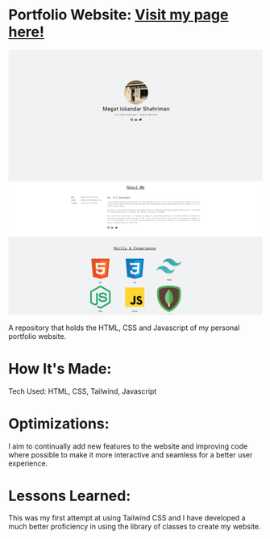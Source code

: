# Portfolio Website: <a href="https://isky-codes.github.io/portfolio-website/">Visit my page here!</a>

![Website screenshot 01](https://github.com/Isky-Codes/portfolio-website/blob/main/screenshots/Capture.PNG)
![Website screenshot 02](https://github.com/Isky-Codes/portfolio-website/blob/main/screenshots/bio.PNG)

A repository that holds the HTML, CSS and Javascript of my personal portfolio website. 

# How It's Made:
Tech Used: HTML, CSS, Tailwind, Javascript

# Optimizations:
I aim to continually add new features to the website and improving code where possible to make it more interactive and seamless for a better user experience.

# Lessons Learned:
This was my first attempt at using Tailwind CSS and I have developed a much better proficiency in using the library of classes to create my website. 
